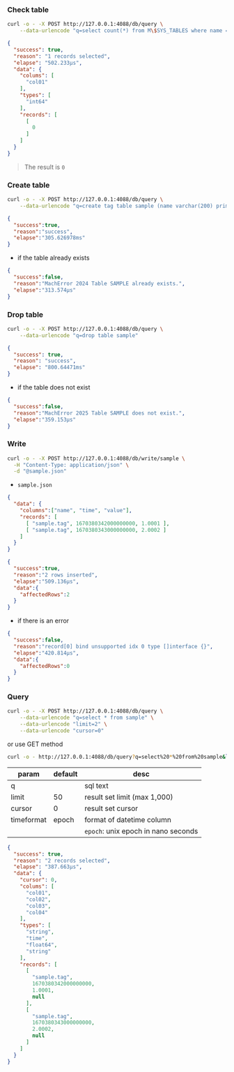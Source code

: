 
### Check table

```sh
curl -o - -X POST http://127.0.0.1:4088/db/query \
    --data-urlencode "q=select count(*) from M\$SYS_TABLES where name = 'SAMPLE'"
```

```json
{
  "success": true,
  "reason": "1 records selected",
  "elapse": "502.233µs",
  "data": {
    "colums": [
      "col01"
    ],
    "types": [
      "int64"
    ],
    "records": [
      [
        0
      ]
    ]
  }
}
```

> The result is `0`

### Create table

```sh
curl -o - -X POST http://127.0.0.1:4088/db/query \
    --data-urlencode "q=create tag table sample (name varchar(200) primary key, time datetime basetime, value double summarized, jsondata json)"
```

```json
{
  "success":true,
  "reason":"success",
  "elapse":"305.626978ms"
}
```

- if the table already exists

```json
{
  "success":false,
  "reason":"MachError 2024 Table SAMPLE already exists.",
  "elapse":"313.574µs"
}
```

### Drop table

```sh
curl -o - -X POST http://127.0.0.1:4088/db/query \
    --data-urlencode "q=drop table sample"
```

```json
{
  "success": true,
  "reason": "success",
  "elapse": "800.64471ms"
}
```

- if the table does not exist

```json
{
  "success":false,
  "reason":"MachError 2025 Table SAMPLE does not exist.",
  "elapse":"359.153µs"
}
```

### Write

```sh
curl -o - -X POST http://127.0.0.1:4088/db/write/sample \
  -H "Content-Type: application/json" \
  -d "@sample.json"
```

- `sample.json`

```json
{
  "data": {
    "columns":["name", "time", "value"],
    "records": [
      [ "sample.tag", 1670380342000000000, 1.0001 ],
      [ "sample.tag", 1670380343000000000, 2.0002 ]
    ]
  }
}
```

```json
{
  "success":true,
  "reason":"2 rows inserted",
  "elapse":"509.136µs",
  "data":{
    "affectedRows":2
  }
}
```

- if there is an error

```json
{
  "success":false,
  "reason":"record[0] bind unsupported idx 0 type []interface {}",
  "elapse":"420.814µs",
  "data":{
    "affectedRows":0
  }
}
```

### Query

```sh
curl -o - -X POST http://127.0.0.1:4088/db/query \
    --data-urlencode "q=select * from sample" \
    --data-urlencode "limit=2" \
    --data-urlencode "cursor=0"
```

or use GET method

```sh
curl -o - http://127.0.0.1:4088/db/query?q=select%20*%20from%20sample&limit=2&cursor=0
```

| param      | default  | desc                                |
| ---------- | -------- | ----------------------------------- |
| q          |          | sql text                            |
| limit      | 50       | result set limit (max 1,000)        |
| cursor     | 0        | result set cursor                   |
| timeformat | epoch    | format of datetime column           |
|            |          | `epoch`: unix epoch in nano seconds |

```json
{
  "success": true,
  "reason": "2 records selected",
  "elapse": "387.663µs",
  "data": {
    "cursor": 0,
    "colums": [
      "col01",
      "col02",
      "col03",
      "col04"
    ],
    "types": [
      "string",
      "time",
      "float64",
      "string"
    ],
    "records": [
      [
        "sample.tag",
        1670380342000000000,
        1.0001,
        null
      ],
      [
        "sample.tag",
        1670380343000000000,
        2.0002,
        null
      ]
    ]
  }
}
```